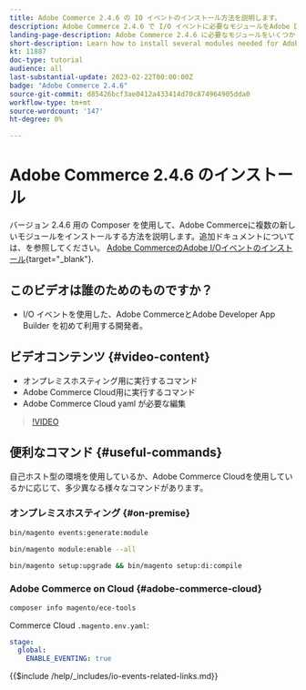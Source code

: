 ```yaml
---
title: Adobe Commerce 2.4.6 の IO イベントのインストール方法を説明します。
description: Adobe Commerce 2.4.6 で I/O イベントに必要なモジュールをAdobe Developer App Builder で使用するためにインストールする方法を説明します
landing-page-description: Adobe Commerce 2.4.6 に必要なモジュールをいくつかインストールする方法を説明します。
short-description: Learn how to install several modules needed for Adobe Commerce 2.4.6.
kt: 11887
doc-type: tutorial
audience: all
last-substantial-update: 2023-02-22T00:00:00Z
badge: "Adobe Commerce 2.4.6"
source-git-commit: d85426bcf3ae0412a433414d70c874964905dda0
workflow-type: tm+mt
source-wordcount: '147'
ht-degree: 0%

---
```



# Adobe Commerce 2.4.6 のインストール

バージョン 2.4.6 用の Composer を使用して、Adobe Commerceに複数の新しいモジュールをインストールする方法を説明します。追加ドキュメントについては、を参照してください。 [Adobe CommerceのAdobe I/Oイベントのインストール](https://developer.adobe.com/commerce/events/get-started/installation/){target="_blank"}.

## このビデオは誰のためのものですか？

* I/O イベントを使用した、Adobe CommerceとAdobe Developer App Builder を初めて利用する開発者。

## ビデオコンテンツ {#video-content}

* オンプレミスホスティング用に実行するコマンド
* Adobe Commerce Cloud用に実行するコマンド
* Adobe Commerce Cloud yaml が必要な編集

>[!VIDEO](https://video.tv.adobe.com/v/3415795?quality=12&learn=on)

## 便利なコマンド {#useful-commands}

自己ホスト型の環境を使用しているか、Adobe Commerce Cloudを使用しているかに応じて、多少異なる様々なコマンドがあります。

### オンプレミスホスティング {#on-premise}

```bash
bin/magento events:generate:module

bin/magento module:enable --all

bin/magento setup:upgrade && bin/magento setup:di:compile
```

### Adobe Commerce on Cloud {#adobe-commerce-cloud}

```bash
composer info magento/ece-tools
```

Commerce Cloud `.magento.env.yaml`:

```yaml
stage:
  global:
    ENABLE_EVENTING: true
```

{{$include /help/_includes/io-events-related-links.md}}
